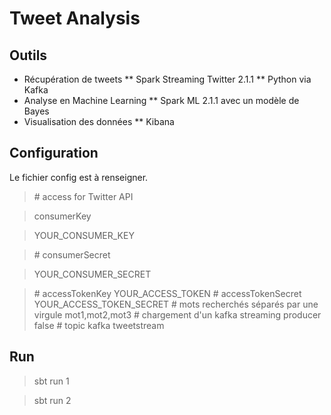 # Tweet Analysis

## Outils
* Récupération de tweets
** Spark Streaming Twitter 2.1.1
** Python via Kafka
* Analyse en Machine Learning
** Spark ML 2.1.1 avec un modèle de Bayes
* Visualisation des données
** Kibana

## Configuration
Le fichier config est à renseigner.

> \# access for Twitter API

>  consumerKey

> YOUR_CONSUMER_KEY

> \# consumerSecret

> YOUR_CONSUMER_SECRET

> \# accessTokenKey
> YOUR_ACCESS_TOKEN
> \# accessTokenSecret
> YOUR_ACCESS_TOKEN_SECRET
> \# mots recherchés séparés par une virgule
> mot1,mot2,mot3
> \# chargement d'un kafka streaming producer
> false
> \# topic kafka
> tweetstream

## Run

> sbt run 1

> sbt run 2
